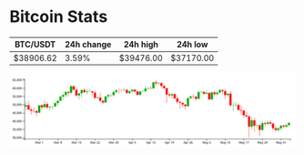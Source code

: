 # Bitcoin Stats

BTC/USDT|24h change|24h high|24h low|
|---|---|---|---|
|$38906.62|3.59%|$39476.00|$37170.00|

<img src="./chart.svg">
